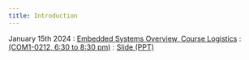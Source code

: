 ```yaml
---
title: Introduction
---
```


January 15th 2024
: [Embedded Systems Overview, Course Logistics](#)
  : [(COM1-0212, 6:30 to 8:30 pm)](#)
  : [Slide (PPT)]()


